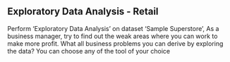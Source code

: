## Exploratory Data Analysis - Retail

Perform ‘Exploratory Data Analysis’ on dataset ‘Sample Superstore’, As a business manager, try to find out the weak areas where you can work to make more profit. What all business problems you can derive by exploring the data? You can choose any of the tool of your choice 
